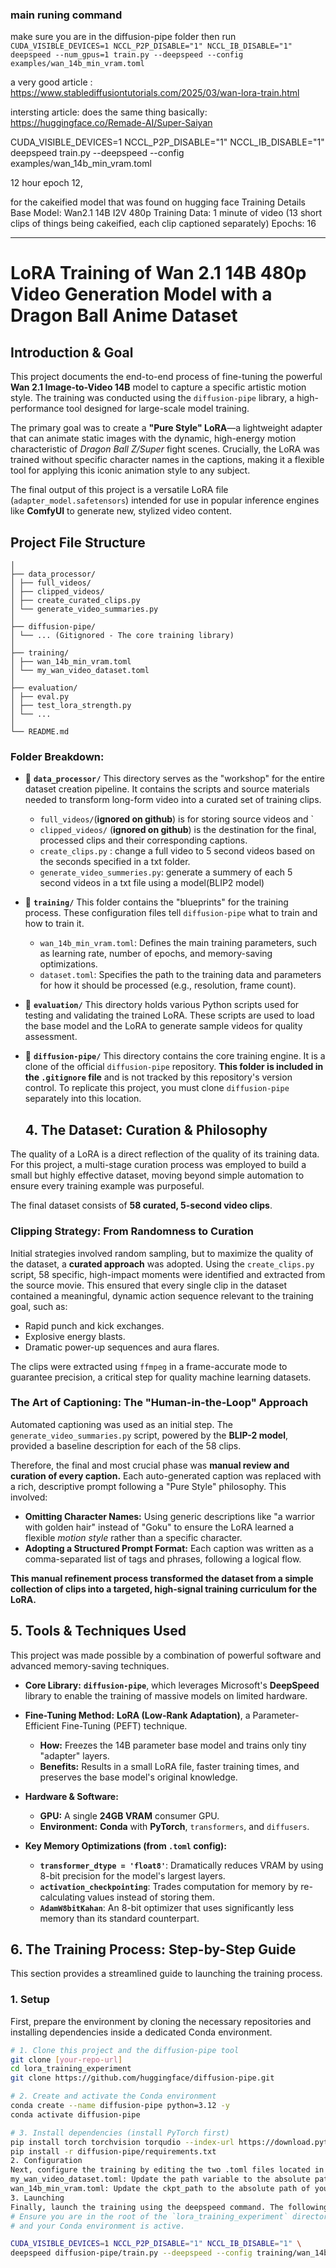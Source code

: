 ### main runing command 
make sure you are in the diffusion-pipe  folder
then run ``` CUDA_VISIBLE_DEVICES=1 NCCL_P2P_DISABLE="1" NCCL_IB_DISABLE="1" deepspeed --num_gpus=1 train.py --deepspeed --config examples/wan_14b_min_vram.toml```

a very good article : https://www.stablediffusiontutorials.com/2025/03/wan-lora-train.html


intersting article: does the same thing basically: https://huggingface.co/Remade-AI/Super-Saiyan

CUDA_VISIBLE_DEVICES=1 NCCL_P2P_DISABLE="1" NCCL_IB_DISABLE="1" deepspeed train.py --deepspeed --config examples/wan_14b_min_vram.toml

12 hour epoch 12, 



for the cakeified model that was found on hugging face
Training Details
Base Model: Wan2.1 14B I2V 480p
Training Data: 1 minute of video (13 short clips of things being cakeified, each clip captioned separately)
Epochs: 16

------------------------------------------------------------------------------------------

# LoRA Training of Wan 2.1 14B 480p Video Generation Model with a Dragon Ball Anime Dataset

## Introduction & Goal

This project documents the end-to-end process of fine-tuning the powerful **Wan 2.1 Image-to-Video 14B** model to capture a specific artistic motion style. The training was conducted using the `diffusion-pipe` library, a high-performance tool designed for large-scale model training.

The primary goal was to create a **"Pure Style" LoRA**—a lightweight adapter that can animate static images with the dynamic, high-energy motion characteristic of *Dragon Ball Z/Super* fight scenes. Crucially, the LoRA was trained without specific character names in the captions, making it a flexible tool for applying this iconic animation style to any subject.

The final output of this project is a versatile LoRA file (`adapter_model.safetensors`) intended for use in popular inference engines like **ComfyUI** to generate new, stylized video content.

## Project File Structure

```lora_training_experiment/
│
├── data_processor/
│ ├── full_videos/
│ ├── clipped_videos/
│ ├── create_curated_clips.py
│ └── generate_video_summaries.py
│
├── diffusion-pipe/
│ └── ... (Gitignored - The core training library)
│
├── training/
│ ├── wan_14b_min_vram.toml
│ └── my_wan_video_dataset.toml
│
├── evaluation/
│ ├── eval.py
│ ├── test_lora_strength.py
│ └── ...
│
└── README.md
```


### Folder Breakdown:

*   📁 **`data_processor/`**
    This directory serves as the "workshop" for the entire dataset creation pipeline. It contains the scripts and source materials needed to transform long-form video into a curated set of training clips.
    -   `full_videos/`(**ignored on github**) is for storing source videos and `
    -   `clipped_videos/` (**ignored on github**) is the destination for the final, processed clips and their corresponding captions.
    - `create_clips.py` : change a full video to  5 second videos based on the seconds specified in a txt folder.
    - `generate_video_summeries.py`: generate a summery of each 5 second videos in a txt file using a model(BLIP2 model)
*   📁 **`training/`**
    This folder contains the "blueprints" for the training process. These configuration files tell `diffusion-pipe` what to train and how to train it.
    -   `wan_14b_min_vram.toml`: Defines the main training parameters, such as learning rate, number of epochs, and memory-saving optimizations.
    -   `dataset.toml`: Specifies the path to the training data and parameters for how it should be processed (e.g., resolution, frame count).

*   📁 **`evaluation/`**
    This directory holds various Python scripts used for testing and validating the trained LoRA. These scripts are used to load the base model and the LoRA to generate sample videos for quality assessment.

*   📁 **`diffusion-pipe/`**
    This directory contains the core training engine. It is a clone of the official `diffusion-pipe` repository. **This folder is included in the `.gitignore` file** and is not tracked by this repository's version control. To replicate this project, you must clone `diffusion-pipe` separately into this location.


    ## 4. The Dataset: Curation & Philosophy

The quality of a LoRA is a direct reflection of the quality of its training data. For this project, a  multi-stage curation process was employed to build a small but highly effective dataset, moving beyond simple automation to ensure every training example was purposeful.

The final dataset consists of **58 curated, 5-second video clips**.



### Clipping Strategy: From Randomness to Curation

Initial strategies involved random sampling, but to maximize the quality of the dataset, a **curated approach** was adopted. Using the `create_clips.py` script, 58 specific, high-impact moments were identified and extracted from the source movie. This ensured that every single clip in the dataset contained a meaningful, dynamic action sequence relevant to the training goal, such as:
-   Rapid punch and kick exchanges.
-   Explosive energy blasts.
-   Dramatic power-up sequences and aura flares.

The clips were extracted using `ffmpeg` in a frame-accurate mode to guarantee precision, a critical step for quality machine learning datasets.

### The Art of Captioning: The "Human-in-the-Loop" Approach

Automated captioning was used as an initial step. The `generate_video_summaries.py` script, powered by the **BLIP-2 model**, provided a baseline description for each of the 58 clips.

Therefore, the final and most crucial phase was **manual review and curation of every caption.** Each auto-generated caption was replaced with a rich, descriptive prompt following a "Pure Style" philosophy. This involved:
-   **Omitting Character Names:** Using generic descriptions like "a warrior with golden hair" instead of "Goku" to ensure the LoRA learned a flexible *motion style* rather than a specific character.
-   **Adopting a Structured Prompt Format:** Each caption was written as a comma-separated list of tags and phrases, following a logical flow.

**This manual refinement process transformed the dataset from a simple collection of clips into a targeted, high-signal training curriculum for the LoRA.**
## 5. Tools & Techniques Used

This project was made possible by a combination of powerful software and advanced memory-saving techniques.

*   **Core Library:** **`diffusion-pipe`**, which leverages Microsoft's **DeepSpeed** library to enable the training of massive models on limited hardware.

*   **Fine-Tuning Method:** **LoRA (Low-Rank Adaptation)**, a Parameter-Efficient Fine-Tuning (PEFT) technique.
    *   **How:** Freezes the 14B parameter base model and trains only tiny "adapter" layers.
    *   **Benefits:** Results in a small LoRA file, faster training times, and preserves the base model's original knowledge.

*   **Hardware & Software:**
    *   **GPU:** A single **24GB VRAM** consumer GPU.
    *   **Environment:** **Conda** with **PyTorch**, `transformers`, and `diffusers`.

*   **Key Memory Optimizations (from `.toml` config):**
    *   **`transformer_dtype = 'float8'`**: Dramatically reduces VRAM by using 8-bit precision for the model's largest layers.
    *   **`activation_checkpointing`**: Trades computation for memory by re-calculating values instead of storing them.
    *   **`AdamW8bitKahan`**: An 8-bit optimizer that uses significantly less memory than its standard counterpart.


## 6. The Training Process: Step-by-Step Guide

This section provides a streamlined guide to launching the training process.

### 1. Setup

First, prepare the environment by cloning the necessary repositories and installing dependencies inside a dedicated Conda environment.

```bash
# 1. Clone this project and the diffusion-pipe tool
git clone [your-repo-url]
cd lora_training_experiment
git clone https://github.com/huggingface/diffusion-pipe.git

# 2. Create and activate the Conda environment
conda create --name diffusion-pipe python=3.12 -y
conda activate diffusion-pipe

# 3. Install dependencies (install PyTorch first)
pip install torch torchvision torqudio --index-url https://download.pytorch.org/whl/cu121
pip install -r diffusion-pipe/requirements.txt
2. Configuration
Next, configure the training by editing the two .toml files located in the /training directory.
my_wan_video_dataset.toml: Update the path variable to the absolute path of your clipped_videos dataset folder.
wan_14b_min_vram.toml: Update the ckpt_path to the absolute path of your downloaded base model and the output_dir to your desired save location.
3. Launching
Finally, launch the training using the deepspeed command. The following command is configured for a single GPU
# Ensure you are in the root of the `lora_training_experiment` directory
# and your Conda environment is active.

CUDA_VISIBLE_DEVICES=1 NCCL_P2P_DISABLE="1" NCCL_IB_DISABLE="1" \
deepspeed diffusion-pipe/train.py --deepspeed --config training/wan_14b_min_vram.toml

